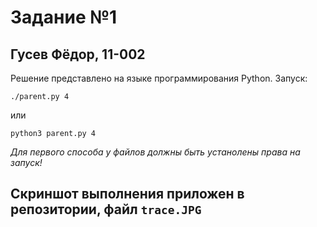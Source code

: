 # Задание №1
## Гусев Фёдор, 11-002

Решение представлено на языке программирования Python. Запуск:
```
./parent.py 4
```
или
```
python3 parent.py 4
```

*Для первого способа у файлов должны быть устанолены права на запуск!*

## Скриншот выполнения приложен в репозитории, файл `trace.JPG`
